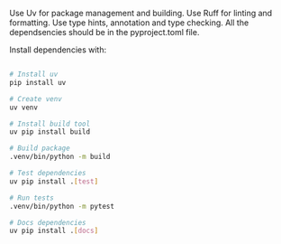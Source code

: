 Use Uv for package management and building.
Use Ruff for linting and formatting.
Use type hints, annotation and type checking.
All the dependsencies should be in the pyproject.toml file.

Install dependencies with:

```bash

# Install uv
pip install uv

# Create venv
uv venv

# Install build tool
uv pip install build

# Build package
.venv/bin/python -m build

# Test dependencies
uv pip install .[test]

# Run tests
.venv/bin/python -m pytest

# Docs dependencies
uv pip install .[docs]

```
